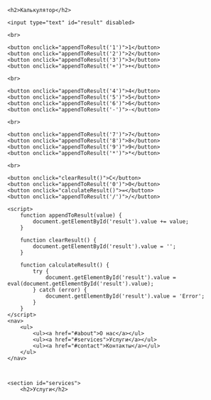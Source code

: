 
<head>
    <meta charset="UTF-8">
    <meta name="viewport" content="width=device-width, initial-scale=1.0">
    <title>Простой калькулятор</title>
    <style>
        input, button {
            width: 250px;
            height: 50px;
            font-size: 18px;
            margin: 5px;
        }
    </style>
</head>
<body>
    
  
<div id="calendar"></div>


    <h2>Калькулятор</h2>

    <input type="text" id="result" disabled>

    <br>

    <button onclick="appendToResult('1')">1</button>
    <button onclick="appendToResult('2')">2</button>
    <button onclick="appendToResult('3')">3</button>
    <button onclick="appendToResult('+')">+</button>

    <br>

    <button onclick="appendToResult('4')">4</button>
    <button onclick="appendToResult('5')">5</button>
    <button onclick="appendToResult('6')">6</button>
    <button onclick="appendToResult('-')">-</button>

    <br>

    <button onclick="appendToResult('7')">7</button>
    <button onclick="appendToResult('8')">8</button>
    <button onclick="appendToResult('9')">9</button>
    <button onclick="appendToResult('*')">*</button>

    <br>

    <button onclick="clearResult()">C</button>
    <button onclick="appendToResult('0')">0</button>
    <button onclick="calculateResult()">=</button>
    <button onclick="appendToResult('/')">/</button>

    <script>
        function appendToResult(value) {
            document.getElementById('result').value += value;
        }

        function clearResult() {
            document.getElementById('result').value = '';
        }

        function calculateResult() {
            try {
                document.getElementById('result').value = eval(document.getElementById('result').value);
            } catch (error) {
                document.getElementById('result').value = 'Error';
            }
        }
    </script>
    <nav>
        <ul>
            <ul><a href="#about">О нас</a></ul>
            <ul><a href="#services">Услуги</a></ul>
            <ul><a href="#contact">Контакты</a></ul>
        </ul>
    </nav>
  


    <section id="services">
        <h2>Услуги</h2>
       
